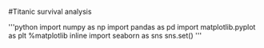 #Titanic survival analysis

'''python
import numpy as np
import pandas as pd
import matplotlib.pyplot as plt
%matplotlib inline
import seaborn as sns
sns.set()
'''

